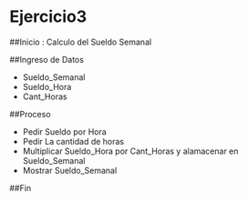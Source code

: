 # Ejercicio3

##Inicio : Calculo del Sueldo Semanal

##Ingreso de Datos
- Sueldo_Semanal
- Sueldo_Hora
- Cant_Horas


##Proceso
- Pedir Sueldo por Hora
- Pedir La cantidad de horas
- Multiplicar  Sueldo_Hora por Cant_Horas y alamacenar en Sueldo_Semanal
- Mostrar Sueldo_Semanal

##Fin